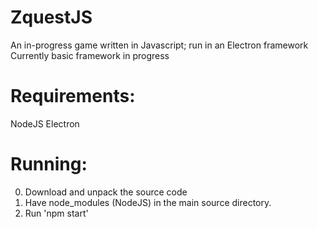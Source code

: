# ZquestJS
An in-progress game written in Javascript; run in an Electron framework
Currently basic framework in progress

# Requirements:
NodeJS
Electron

# Running:
0. Download and unpack the source code
1. Have node_modules (NodeJS) in the main source directory.
2. Run 'npm start'